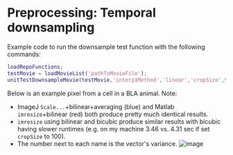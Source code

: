 # Preprocessing: Temporal downsampling

Example code to run the downsample test function with the following commands:
```Matlab
loadRepoFunctions;
testMovie = loadMovieList('pathToMovieFile');
unitTestDownsampleMovie(testMovie,'interp1Method','linear','cropSize',5);
```

Below is an example pixel from a cell in a BLA animal. Note:

- ImageJ `Scale...`+bilinear+averaging (blue) and Matlab `imresize`+bilinear (red) both produce pretty much identical results.
- `imresize` using bilinear and bicubic produce similar results with bicubic having slower runtimes (e.g. on my machine 3.46 vs. 4.31 sec if set `cropSize` to 100).
- The number next to each name is the vector's variance.
![image](https://cloud.githubusercontent.com/assets/5241605/13099409/b85b119c-d4e6-11e5-91d4-f6f7c74fed18.png)
